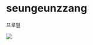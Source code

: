 # seungeunzzang
프로필

<img src="https://capsule-render.vercel.app/api?type=waving&color=auto&height=200&section=header&text=SeungEun Github&fontSize=90" />
